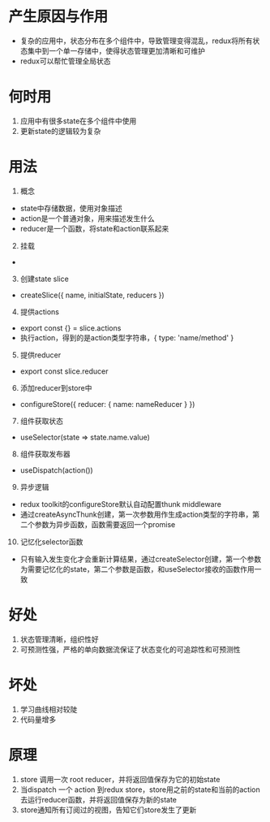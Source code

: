 # 产生原因与作用
- 复杂的应用中，状态分布在多个组件中，导致管理变得混乱，redux将所有状态集中到一个单一存储中，使得状态管理更加清晰和可维护
- redux可以帮忙管理全局状态

# 何时用
1. 应用中有很多state在多个组件中使用
2. 更新state的逻辑较为复杂

# 用法
1. 概念
  - state中存储数据，使用对象描述
  - action是一个普通对象，用来描述发生什么
  - reducer是一个函数，将state和action联系起来
2. 挂载
  - <Provider store={store} />
3. 创建state slice
  - createSlice({ name, initialState, reducers })
4. 提供actions
  - export const {} = slice.actions
  - 执行action，得到的是action类型字符串，{ type: 'name/method' }
5. 提供reducer
  - export const slice.reducer
6. 添加reducer到store中
  - configureStore({ reducer: { name: nameReducer } })
7. 组件获取状态
  - useSelector(state => state.name.value)
8. 组件获取发布器
  - useDispatch(action())
9. 异步逻辑
  - redux toolkit的configureStore默认自动配置thunk middleware
  - 通过createAsyncThunk创建，第一次参数用作生成action类型的字符串，第二个参数为异步函数，函数需要返回一个promise
10. 记忆化selector函数
  - 只有输入发生变化才会重新计算结果，通过createSelector创建，第一个参数为需要记忆化的state，第二个参数是函数，和useSelector接收的函数作用一致

# 好处
1. 状态管理清晰，组织性好
2. 可预测性强，严格的单向数据流保证了状态变化的可追踪性和可预测性

# 坏处
1. 学习曲线相对较陡
2. 代码量增多

# 原理
1. store 调用一次 root reducer，并将返回值保存为它的初始state
2. 当dispatch 一个 action 到redux store，store用之前的state和当前的action去运行reducer函数，并将返回值保存为新的state
3. store通知所有订阅过的视图，告知它们store发生了更新
